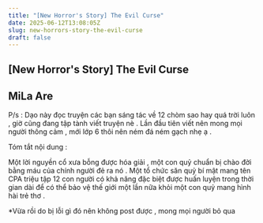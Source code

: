 ```yaml
---
title: "[New Horror's Story] The Evil Curse"
date: 2025-06-12T13:08:05Z
slug: new-horrors-story-the-evil-curse
draft: false
---
```


## [New Horror's Story] The Evil Curse

## MiLa Are

P/s : Dạo này đọc truyện các bạn sáng tác về 12 chòm sao hay quá trời luôn , giờ cũng đang tập tành viết truyện nè . Lần đầu tiên viết nên mong mọi người thông cảm , mới lớp 6 thôi nên ném đá ném gạch nhẹ ạ .
 
Tóm tắt nội dung :
 
 Một lời nguyền cổ xưa bỗng được hóa giải , một con quỷ chuẩn bị chào đời bằng máu của chính người đẻ ra nó . Một tổ chức săn quỷ bí mật mang tên CPA triệu tập 12 con người có khả năng đặc biệt được huấn luyện trong thời gian dài để có thể bảo vệ thế giới một lần nữa khỏi một con quỷ mang hình hài trẻ thơ .
 
*Vừa rồi do bị lỗi gì đó nên không post được , mong mọi người bỏ qua